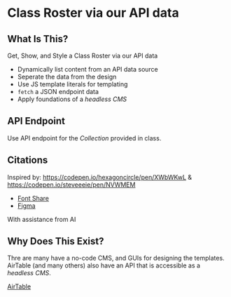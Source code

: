 # Class Roster via our API data

## What Is This? 
Get, Show, and Style a Class Roster via our API data

* Dynamically list content from an API data source
* Seperate the data from the design
* Use JS template literals for templating
* `fetch` a JSON endpoint data
* Apply foundations of a _headless CMS_

## API Endpoint
Use API endpoint for the _Collection_ provided in class. 

## Citations
Inspired by: https://codepen.io/hexagoncircle/pen/XWbWKwL & https://codepen.io/steveeeie/pen/NVWMEM

* [Font Share](https://www.fontshare.com/)
* [Figma](https://www.figma.com/)

With assistance from AI

## Why Does This Exist? 
Thre are many have a no-code CMS, and GUIs for designing the templates. AirTable (and many others) also have an API that is accessible as a _headless CMS_. 

[AirTable](https://airtable.com/)
